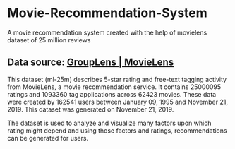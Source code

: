# Movie-Recommendation-System
A movie recommendation system created with the help of movielens dataset of 25 million reviews

## Data source: [GroupLens | MovieLens](https://grouplens.org/datasets/movielens/25m/)




This dataset (ml-25m) describes 5-star rating and free-text tagging activity from MovieLens, a movie recommendation service. It contains 25000095 ratings and 1093360 tag applications across 62423 movies. These data were created by 162541 users between January 09, 1995 and November 21, 2019. This dataset was generated on November 21, 2019.

The dataset is used to analyze and visualize many factors upon which rating might depend and using those factors and ratings, recommendations can be generated for users.
